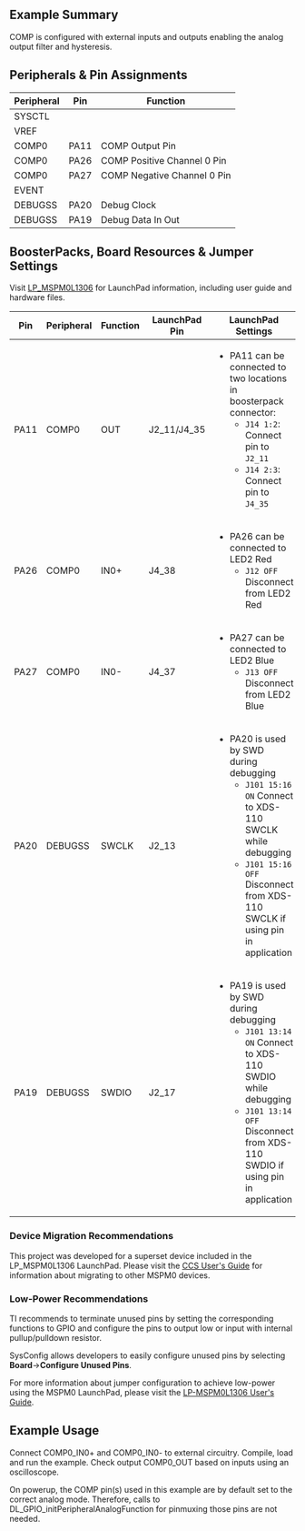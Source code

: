 ## Example Summary

COMP is configured with external inputs and outputs enabling the analog output
filter and hysteresis.

## Peripherals & Pin Assignments

| Peripheral | Pin | Function |
| --- | --- | --- |
| SYSCTL |  |  |
| VREF |  |  |
| COMP0 | PA11 | COMP Output Pin |
| COMP0 | PA26 | COMP Positive Channel 0 Pin |
| COMP0 | PA27 | COMP Negative Channel 0 Pin |
| EVENT |  |  |
| DEBUGSS | PA20 | Debug Clock |
| DEBUGSS | PA19 | Debug Data In Out |

## BoosterPacks, Board Resources & Jumper Settings

Visit [LP_MSPM0L1306](https://www.ti.com/tool/LP-MSPM0L1306) for LaunchPad information, including user guide and hardware files.

| Pin | Peripheral | Function | LaunchPad Pin | LaunchPad Settings |
| --- | --- | --- | --- | --- |
| PA11 | COMP0 | OUT | J2_11/J4_35 | <ul><li>PA11 can be connected to two locations in boosterpack connector:<br><ul><li>`J14 1:2`: Connect pin to `J2_11`<br><li>`J14 2:3`: Connect pin to `J4_35`</ul></ul> |
| PA26 | COMP0 | IN0+ | J4_38 | <ul><li>PA26 can be connected to LED2 Red<br><ul><li>`J12 OFF` Disconnect from LED2 Red</ul></ul> |
| PA27 | COMP0 | IN0- | J4_37 | <ul><li>PA27 can be connected to LED2 Blue<br><ul><li>`J13 OFF` Disconnect from LED2 Blue</ul></ul> |
| PA20 | DEBUGSS | SWCLK | J2_13 | <ul><li>PA20 is used by SWD during debugging<br><ul><li>`J101 15:16 ON` Connect to XDS-110 SWCLK while debugging<br><li>`J101 15:16 OFF` Disconnect from XDS-110 SWCLK if using pin in application</ul></ul> |
| PA19 | DEBUGSS | SWDIO | J2_17 | <ul><li>PA19 is used by SWD during debugging<br><ul><li>`J101 13:14 ON` Connect to XDS-110 SWDIO while debugging<br><li>`J101 13:14 OFF` Disconnect from XDS-110 SWDIO if using pin in application</ul></ul> |

### Device Migration Recommendations
This project was developed for a superset device included in the LP_MSPM0L1306 LaunchPad. Please
visit the [CCS User's Guide](https://software-dl.ti.com/msp430/esd/MSPM0-SDK/latest/docs/english/tools/ccs_ide_guide/doc_guide/doc_guide-srcs/ccs_ide_guide.html#sysconfig-project-migration)
for information about migrating to other MSPM0 devices.

### Low-Power Recommendations
TI recommends to terminate unused pins by setting the corresponding functions to
GPIO and configure the pins to output low or input with internal
pullup/pulldown resistor.

SysConfig allows developers to easily configure unused pins by selecting **Board**→**Configure Unused Pins**.

For more information about jumper configuration to achieve low-power using the
MSPM0 LaunchPad, please visit the [LP-MSPM0L1306 User's Guide](https://www.ti.com/lit/slau869).

## Example Usage

Connect COMP0_IN0+ and COMP0_IN0- to external circuitry.
Compile, load and run the example.
Check output COMP0_OUT based on inputs using an oscilloscope.

On powerup, the COMP pin(s) used in this example are by default set to
the correct analog mode. Therefore, calls to
DL_GPIO_initPeripheralAnalogFunction for pinmuxing those pins are not needed.
